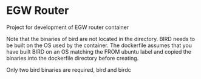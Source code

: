 # EGW Router

Project for development of EGW router container

 Note that the binaries of bird are not located in the directory.  BIRD
 needs to be built on the OS used by the container.  The dockerfile
 assumes that you have built BIRD on an OS matching the FROM ubuntu label 
 and copied the binaries into the dockerfile directory before creating. 
 
 Only two bird binaries are required, bird and birdc